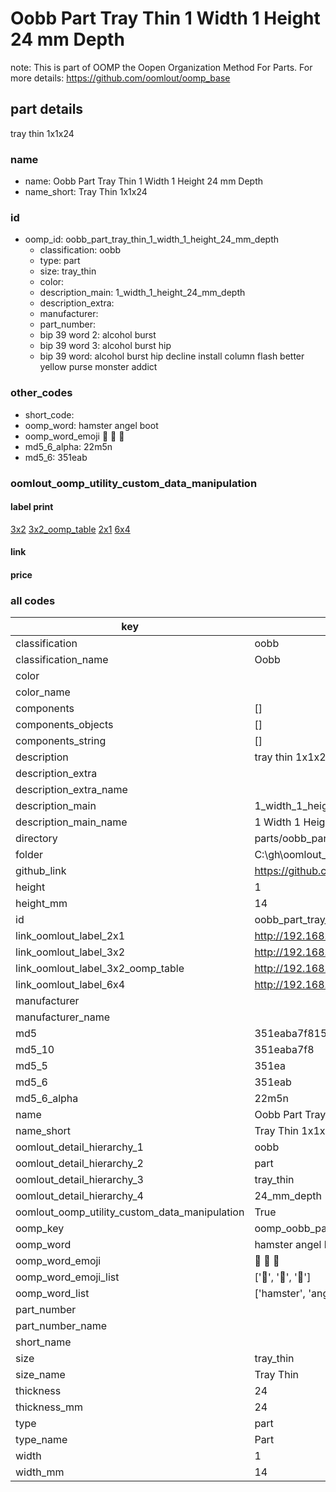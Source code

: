 # Oobb Part Tray Thin 1 Width 1 Height 24 mm Depth  

note: This is part of OOMP the Oopen Organization Method For Parts. For more details: https://github.com/oomlout/oomp_base

##  part details
  



tray thin 1x1x24



### name
* name: Oobb Part Tray Thin 1 Width 1 Height 24 mm Depth
* name_short: Tray Thin 1x1x24 
### id
* oomp_id: oobb_part_tray_thin_1_width_1_height_24_mm_depth
  * classification: oobb
  * type: part
  * size: tray_thin
  * color: 
  * description_main: 1_width_1_height_24_mm_depth
  * description_extra: 
  * manufacturer: 
  * part_number: 
  * bip 39 word 2: alcohol burst
  * bip 39 word 3: alcohol burst hip
  * bip 39 word: alcohol burst hip decline install column flash better yellow purse monster addict

### other_codes
* short_code: 
* oomp_word: hamster angel boot
* oomp_word_emoji :hamster: :angel: :boot:
* md5_6_alpha: 22m5n
* md5_6: 351eab






### oomlout_oomp_utility_custom_data_manipulation
#### label print
[3x2](http://192.168.1.245:1112/?label=oomp%2022m5n)
[3x2_oomp_table](http://192.168.1.108:1112/?label=oomp%2022m5n)
[2x1](http://192.168.1.242:1112/?label=oomp%2022m5n)
[6x4](http://192.168.1.55:1112/?label=oomp%2022m5n)    

#### link

                              

#### price







### all codes 
| key | value |  
| --- | --- |  
| classification | oobb |  
| classification_name | Oobb |  
| color |  |  
| color_name |  |  
| components | [] |  
| components_objects | [] |  
| components_string | [] |  
| description | tray thin 1x1x24 |  
| description_extra |  |  
| description_extra_name |  |  
| description_main | 1_width_1_height_24_mm_depth |  
| description_main_name | 1 Width 1 Height 24 mm Depth |  
| directory | parts/oobb_part_tray_thin_1_width_1_height_24_mm_depth |  
| folder | C:\gh\oomlout_oobb_version_4_generated_parts\things\oobb_part_tray_thin_1_width_1_height_24_mm_depth |  
| github_link | https://github.com/oomlout/oomlout_oomp_part_src/tree/main/parts/oobb_part_tray_thin_1_width_1_height_24_mm_depth |  
| height | 1 |  
| height_mm | 14 |  
| id | oobb_part_tray_thin_1_width_1_height_24_mm_depth |  
| link_oomlout_label_2x1 | http://192.168.1.242:1112/?label=oomp%2022m5n |  
| link_oomlout_label_3x2 | http://192.168.1.245:1112/?label=oomp%2022m5n |  
| link_oomlout_label_3x2_oomp_table | http://192.168.1.108:1112/?label=oomp%2022m5n |  
| link_oomlout_label_6x4 | http://192.168.1.55:1112/?label=oomp%2022m5n |  
| manufacturer |  |  
| manufacturer_name |  |  
| md5 | 351eaba7f8158b0cb73ab38ed7c7b030 |  
| md5_10 | 351eaba7f8 |  
| md5_5 | 351ea |  
| md5_6 | 351eab |  
| md5_6_alpha | 22m5n |  
| name | Oobb Part Tray Thin 1 Width 1 Height 24 mm Depth |  
| name_short | Tray Thin 1x1x24  |  
| oomlout_detail_hierarchy_1 | oobb |  
| oomlout_detail_hierarchy_2 | part |  
| oomlout_detail_hierarchy_3 | tray_thin |  
| oomlout_detail_hierarchy_4 | 24_mm_depth |  
| oomlout_oomp_utility_custom_data_manipulation | True |  
| oomp_key | oomp_oobb_part_tray_thin_1_width_1_height_24_mm_depth |  
| oomp_word | hamster angel boot |  
| oomp_word_emoji | :hamster: :angel: :boot: |  
| oomp_word_emoji_list | [':hamster:', ':angel:', ':boot:'] |  
| oomp_word_list | ['hamster', 'angel', 'boot'] |  
| part_number |  |  
| part_number_name |  |  
| short_name |  |  
| size | tray_thin |  
| size_name | Tray Thin |  
| thickness | 24 |  
| thickness_mm | 24 |  
| type | part |  
| type_name | Part |  
| width | 1 |  
| width_mm | 14 |  
